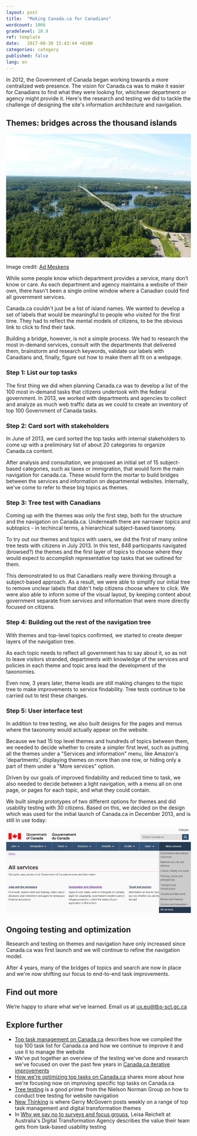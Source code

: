 ```yaml
---
layout: post
title:  "Making Canada.ca for Canadians"
wordcount: 1066
gradelevel: 10.9
ref: template
date:   2017-08-30 15:43:44 +0100
categories: category
published: false
lang: en
---
```


In 2012, the Government of Canada began working towards a more centralized web presence. The vision for Canada.ca was to make it easier for Canadians to find what they were looking for, whichever department or agency might provide it. Here's the research and testing we did to tackle the challenge of designing the site's information architecture and navigation.

## Themes: bridges across the thousand islands

<img class="img-responsive" alt="Bridge across the Thousand Islands" src="/images/thousand-islands-bridge_600x400.jpg">

Image credit: [Ad Meskens](https://commons.wikimedia.org/wiki/User:Ad_Meskens)

While some people know which department provides a service, many don’t know or care. As each department and agency maintains a website of their own, there hasn't been a single online window where a Canadian could find all government services.

Canada.ca couldn't just be a list of island names. We wanted to develop a set of labels that would be meaningful to people who visited for the first time. They had to reflect the mental models of citizens, to be the obvious link to click to find their task.
 
Building a bridge, however, is not a simple process. We had to research the most in-demand services, consult with the departments that delivered them, brainstorm and research keywords, validate our labels with Canadians and, finally, figure out how to make them all fit on a webpage.

### Step 1: List our top tasks

The first thing we did when planning Canada.ca was to develop a list of the 100 most in-demand tasks that citizens undertook with the federal government. In 2013, we worked with departments and agencies to collect and analyze as much web traffic data as we could to create an inventory of top 100 Government of Canada tasks.

### Step 2: Card sort with stakeholders

In June of 2013, we card sorted the top tasks with internal stakeholders to come up with a preliminary list of about 20 categories to organize Canada.ca content. 

After analysis and consultation, we proposed an initial set of 15 subject-based categories, such as taxes or immigration, that would form the main navigation for canada.ca. These would form the mortar to build bridges between the services and information on departmental websites. Internally, we've come to refer to these big topics as themes.

<!-- In addition to the themes and topics, there were also two more structures that came out of the card sort,
- 1 based on administrative categories like media or contact information
- 1 based on audiences like indigenous peoples or seniors -->

### Step 3: Tree test with Canadians

Coming up with the themes was only the first step, both for the structure and the navigation on Canada.ca. Underneath there are narrower topics and subtopics - in techincal terms, a hierarchical subject-based taxonomy. 

To try out our themes and topics with users, we did the first of many online tree tests with citizens in July 2013. In this test, 848 participants navigated (browsed?) the themes and the first layer of topics to choose where they would expect to accomplish representative top tasks that we outlined for them.

<!-- insert image of treejack here -->

<!-- The tree we provided during the testing reflected both the theme and topic structure as well as the other structures that came out of the card sort. -->

This demonstrated to us that Canadians really were thinking through a subject-based approach. As a result, we were able to simplify our initial tree to remove unclear labels that didn't help citizens choose where to click. We were also able to inform some of the visual layout, by keeping content about government separate from services and information that were more directly focused on citizens.

### Step 4: Building out the rest of the navigation tree

With themes and top-level topics confirmed, we started to create deeper layers of the navigation tree. 

As each topic needs to reflect all government has to say about it, so as not to leave visitors stranded, departments with knowledge of the services and policies in each theme and topic area lead the development of the taxonomies.

Even now, 3 years later, theme leads are still making changes to the topic tree to make improvements to service findability. Tree tests continue to be carried out to test these changes.

### Step 5: User interface test

In addition to tree testing, we also built designs for the pages and menus where the taxonomy would actually appear on the website. 

Because we had 15 top level themes and hundreds of topics between them, we needed to decide whether to create a simpler first level, such as putting all the themes under a "Services and information" menu, like Amazon's 'departments', displaying themes on more than one row, or hiding only a part of them under a "More services" option. 

Driven by our goals of improved findability and reduced time to task, we also needed to decide between a light navigation, with a menu all on one page, or pages for each topic, and what they could contain.

We built simple prototypes of two different options for themes and did usability testing with 30 citizens. Based on this, we decided on the design which was used for the initial launch of Canada.ca in December 2013, and is still in use today:

<img class="img-responsive" alt="Themes on canada.ca" src="/images/themes_1000x457.jpg">

## Ongoing testing and optimization

Research and testing on themes and navigation have only increased since Canada.ca was first launch and we will continue to refine the navigation model.

After 4 years, many of the bridges of topics and search are now in place and we're now shifting our focus to end-to-end task improvements.

## Find out more

We’re happy to share what we’ve learned. Email us at ux.eu@tbs-sct.gc.ca

## Explore further

* [Top task management on Canada.ca]() describes how we compiled the top 100 task list for Canada.ca and how we continue to improve it and use it to manage the website
* We've put together an overview of the testing we've done and research we've focused on over the past few years in [Canada.ca iterative improvements](https://canada-ca.github.io/category/2017/09/11/iterative-improvements.html)
* [How we're optimizing top tasks on Canada.ca](https://canada-ca.github.io/category/2017/08/21/optimization-overview.html) shares more about how we're focusing now on improving specific top tasks on Canada.ca
* [Tree testing](https://www.nngroup.com/articles/tree-testing/) is a good primer from the Nielson Norman Group on how to conduct tree testing for website navigation
* [New Thinking](http://gerrymcgovern.com/new-thinking/) is where Gerry McGovern posts weekly on a range of top task management and digital transformation themes 
* In [Why we say no to surveys and focus groups](https://www.dta.gov.au/blog/surveys-and-focus-groups/), Leisa Reichelt at Australia's Digital Transformation Agency describes the value their team gets from task-based usability testing
